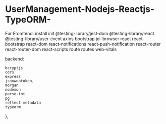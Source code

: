 # UserManagement-Nodejs-Reactjs-TypeORM-

For Fromtend:
  install
  init
  @testing-library/jest-dom
  @testing-library/react
  @testing-library/user-event
  axios
  bootstrap
  joi-browser
  react
  react-bootstrap
  react-dom
  react-notifications
  react-push-notification
  react-router
  react-router-dom
  react-scripts
  route
  routes
  web-vitals
  
  
  backend:
  
    bcryptjs
    cors
    express
    jsonwebtoken,
    morgan
    nodemon
    parse-int
    pg
    reflect-metadata
    typeorm
  },
